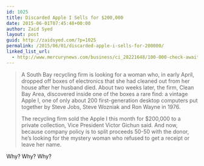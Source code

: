 ```yaml
---
id: 1025
title: Discarded Apple I Sells for $200,000
date: 2015-06-01T07:45:48+00:00
author: Zaid Syed
layout: post
guid: http://zaidsyed.com/?p=1025
permalink: /2015/06/01/discarded-apple-i-sells-for-200000/
linked_list_url:
  - http://www.mercurynews.com/business/ci_28221648/100-000-check-awaits-mystery-apple-i-donor
---
```

> A South Bay recycling firm is looking for a woman who, in early April, dropped off boxes of electronics that she had cleaned out from her house after her husband died. About two weeks later, the firm, Clean Bay Area, discovered inside one of the boxes a rare find: a vintage Apple I, one of only about 200 first-generation desktop computers put together by Steve Jobs, Steve Wozniak and Ron Wayne in 1976.
> 
> The recycling firm sold the Apple I this month for $200,000 to a private collection, Vice President Victor Gichun said. And now, because company policy is to split proceeds 50-50 with the donor, he&#8217;s looking for the mystery woman who refused to get a receipt or leave her name. 

Why? Why? Why?